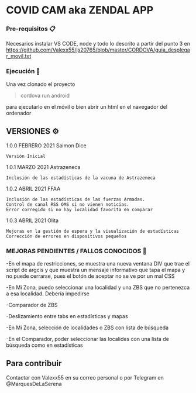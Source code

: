 # COVID CAM aka ZENDAL APP

### Pre-requisitos 📋

Necesarios instalar VS CODE, node y todo lo descrito a partir del punto 3 en https://github.com/Valexx55/js20765/blob/master/CORDOVA/guia_desplegar_movil.txt

### Ejecución 🔧

Una vez clonado el proyecto 

>cordova run android 

para ejecutarlo en el móvil o bien abrir un html en el navegador del ordenador

## VERSIONES ⚙️

1.0.0 FEBRERO 2021 Saimon Dice 

    Versión Inicial 
    
1.0.1 MARZO 2021 Astrazeneca

    Inclusión de las estadísticas de la vacuna de Astrazeneca
    
1.0.2 ABRIL 2021 FFAA

    Inclusión de las estadísticas de las fuerzas Armadas. 
    Control de canal RSS OMS si no vienen noticias. 
    Error corregido si no hay localidad favorita en comparar 

1.0.3 ABRIL 2021 Olita

    Mejoras en la gestión de espera y la visualización de estadísticas 
    Corrección de errores en dispositivos pequeños
    


### MEJORAS PENDIENTES / FALLOS CONOCIDOS 🔩

-En el mapa de restricciones, se muestra una nueva ventana DIV que trae el script de argcis y que muestra un mensaje informativo que tapa el mapa y no puede cerrarse, pues el botón de aceptar no se ve por un mal CSS

-En Mi Zona, puedo seleccionar una localidad y una ZBS que no pertenezca a esa localidad. Debería impedirse

-Comparador de ZBS

-Deslizamiento entre tabs en estadísticas y mapas

-En Mi Zona, selección de localidades o ZBS con lista de búsqueda

-En el Comparador, poder seleccionar las localides con una lista de búsqueda como en estadísticas



## Para contribuir

Contactar con Valexx55 en su correo personal o por Telegram en @MarquesDeLaSerena

